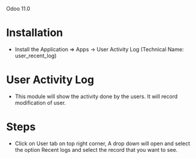 Odoo 11.0

Installation 
============
* Install the Application => Apps -> User Activity Log (Technical Name: user_recent_log)



User Activity Log
==================================
* This module will show the activity done by the users. It will record modification of user.


Steps
=====
* Click on User tab on top right corner, A drop down will open and select the option Recent logs and select the record that you want to see.



